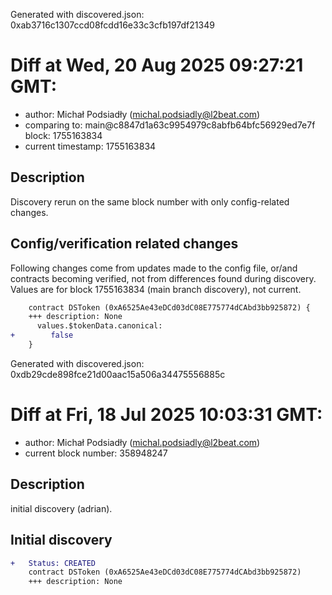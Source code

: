 Generated with discovered.json: 0xab3716c1307ccd08fcdd16e33c3cfb197df21349

# Diff at Wed, 20 Aug 2025 09:27:21 GMT:

- author: Michał Podsiadły (<michal.podsiadly@l2beat.com>)
- comparing to: main@c8847d1a63c9954979c8abfb64bfc56929ed7e7f block: 1755163834
- current timestamp: 1755163834

## Description

Discovery rerun on the same block number with only config-related changes.

## Config/verification related changes

Following changes come from updates made to the config file,
or/and contracts becoming verified, not from differences found during
discovery. Values are for block 1755163834 (main branch discovery), not current.

```diff
    contract DSToken (0xA6525Ae43eDCd03dC08E775774dCAbd3bb925872) {
    +++ description: None
      values.$tokenData.canonical:
+        false
    }
```

Generated with discovered.json: 0xdb29cde898fce21d00aac15a506a34475556885c

# Diff at Fri, 18 Jul 2025 10:03:31 GMT:

- author: Michał Podsiadły (<michal.podsiadly@l2beat.com>)
- current block number: 358948247

## Description

initial discovery (adrian).

## Initial discovery

```diff
+   Status: CREATED
    contract DSToken (0xA6525Ae43eDCd03dC08E775774dCAbd3bb925872)
    +++ description: None
```
